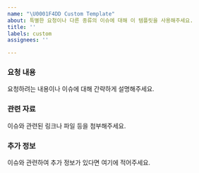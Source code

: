 ```yaml
---
name: "\U0001F4DD Custom Template"
about: 특별한 요청이나 다른 종류의 이슈에 대해 이 템플릿을 사용해주세요.
title: ''
labels: custom
assignees: ''

---
```


### 요청 내용
요청하려는 내용이나 이슈에 대해 간략하게 설명해주세요.

### 관련 자료
이슈와 관련된 링크나 파일 등을 첨부해주세요.

### 추가 정보
이슈와 관련하여 추가 정보가 있다면 여기에 적어주세요.
